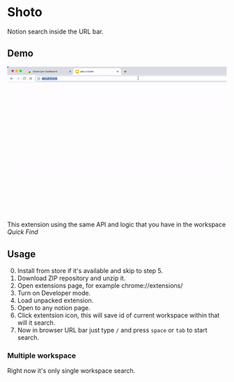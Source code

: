 # Shoto

Notion search inside the URL bar.

## Demo
![Demo](assets/demo.gif)

This extension using the same API and logic that you have in the workspace *Quick Find*

## Usage

 0. Install from store if it's available and skip to step 5.
 1. Download ZIP repository and unzip it.
 2. Open extensions page, for example chrome://extensions/
 3. Turn on Developer mode.
 4. Load unpacked extension.
 5. Open to any notion page.
 6. Click extentsion icon, this will save id of current workspace within that will it search.
 7. Now in browser URL bar just type `/` and press `space` or `tab` to start search.

### Multiple workspace

Right now it's only single workspace search.